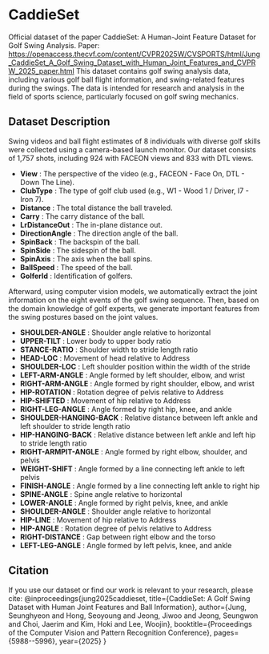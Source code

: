 # CaddieSet

Official dataset of the paper CaddieSet: A Human-Joint Feature Dataset for Golf Swing Analysis. Paper: https://openaccess.thecvf.com/content/CVPR2025W/CVSPORTS/html/Jung_CaddieSet_A_Golf_Swing_Dataset_with_Human_Joint_Features_and_CVPRW_2025_paper.html
This dataset contains golf swing analysis data, including various golf ball flight information, and swing-related features during the swings. The data is intended for research and analysis in the field of sports science, particularly focused on golf swing mechanics.

## Dataset Description

Swing videos and ball flight estimates of 8 individuals with diverse golf skills were collected using a camera-based launch monitor.
Our dataset consists of 1,757 shots, including 924 with FACEON views and 833 with DTL views.

- **View** : The perspective of the video (e.g., FACEON - Face On, DTL - Down The Line).
- **ClubType** : The type of golf club used (e.g., W1 - Wood 1 / Driver, I7 - Iron 7).
- **Distance** : The total distance the ball traveled.
- **Carry** : The carry distance of the ball.
- **LrDistanceOut** : The in-plane distance out.
- **DirectionAngle** : The direction angle of the ball.
- **SpinBack** : The backspin of the ball.
- **SpinSide** : The sidespin of the ball.
- **SpinAxis** : The axis when the ball spins.
- **BallSpeed** : The speed of the ball.
- **GolferId** : Identification of golfers.

Afterward, using computer vision models, we automatically extract the joint information on the eight events of the golf swing sequence. Then, based on the domain knowledge of golf experts, we generate important features from the swing postures based on the joint values.

- **SHOULDER-ANGLE** : Shoulder angle relative to horizontal
- **UPPER-TILT** : Lower body to upper body ratio
- **STANCE-RATIO** : Shoulder width to stride length ratio
- **HEAD-LOC** : Movement of head relative to Address
- **SHOULDER-LOC** : Left shoulder position within the width of the stride
- **LEFT-ARM-ANGLE** : Angle formed by left shoulder, elbow, and wrist
- **RIGHT-ARM-ANGLE** : Angle formed by right shoulder, elbow, and wrist
- **HIP-ROTATION** : Rotation degree of pelvis relative to Address
- **HIP-SHIFTED** : Movement of hip relative to Address
- **RIGHT-LEG-ANGLE** : Angle formed by right hip, knee, and ankle
- **SHOULDER-HANGING-BACK** : Relative distance between left ankle and left shoulder to stride length ratio
- **HIP-HANGING-BACK** : Relative distance between left ankle and left hip to stride length ratio
- **RIGHT-ARMPIT-ANGLE** : Angle formed by right elbow, shoulder, and pelvis
- **WEIGHT-SHIFT** : Angle formed by a line connecting left ankle to left pelvis
- **FINISH-ANGLE** : Angle formed by a line connecting left ankle to right hip
- **SPINE-ANGLE** : Spine angle relative to horizontal
- **LOWER-ANGLE** : Angle formed by right pelvis, knee, and ankle
- **SHOULDER-ANGLE** : Shoulder angle relative to horizontal
- **HIP-LINE** : Movement of hip relative to Address
- **HIP-ANGLE** : Rotation degree of pelvis relative to Address
- **RIGHT-DISTANCE** : Gap between right elbow and the torso
- **LEFT-LEG-ANGLE** : Angle formed by left pelvis, knee, and ankle

## Citation

If you use our dataset or find our work is relevant to your research, please cite:
@inproceedings{jung2025caddieset,
  title={CaddieSet: A Golf Swing Dataset with Human Joint Features and Ball Information},
  author={Jung, Seunghyeon and Hong, Seoyoung and Jeong, Jiwoo and Jeong, Seungwon and Choi, Jaerim and Kim, Hoki and Lee, Woojin},
  booktitle={Proceedings of the Computer Vision and Pattern Recognition Conference},
  pages={5988--5996},
  year={2025}
}
